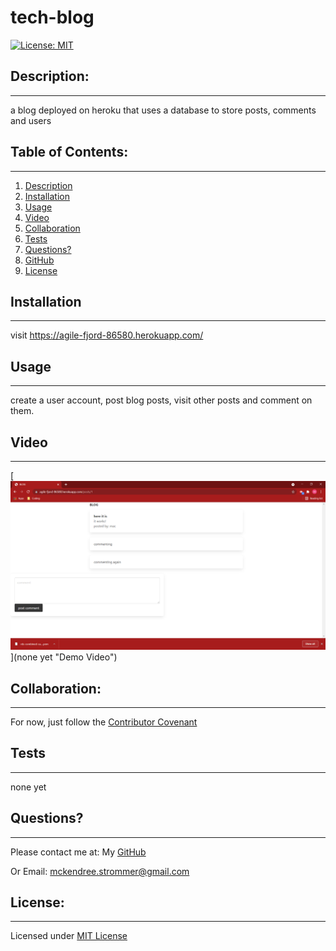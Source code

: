 # tech-blog
  [![License: MIT](https://img.shields.io/badge/License-MIT-yellow.svg)](https://opensource.org/licenses/MIT)

  ## Description:
  ___
  a blog deployed on heroku that uses a database to store posts, comments and users

  ## Table of Contents:
  ___
  1) [Description](#description)
  2) [Installation](#installation)
  3) [Usage](#usage)
  4) [Video](#video)
  5) [Collaboration](#collaboration)
  6) [Tests](#tests)
  7) [Questions?](#questions?)
  8) [GitHub](#gitHub)
  9) [License](#license)

  ## Installation
  ___
  visit https://agile-fjord-86580.herokuapp.com/

  ## Usage
  ___
  create a user account, post blog posts, visit other posts and comment on them.

  ## Video
  ___
  [![Demo Video](./assets/images/tech-blog-image.png)](none yet "Demo Video")

  ## Collaboration:
  ___
  For now, just follow the [Contributor Covenant](https://www.contributor-covenant.org/)

  ## Tests
  ___
  none yet

  ## Questions?
  ___
  Please contact me at:
  My [GitHub](https://github.com/Windowmac)
  
  Or Email:
  <mckendree.strommer@gmail.com>

  
  ## License: 
  ___
  Licensed under [MIT License](https://opensource.org/licenses/MIT)